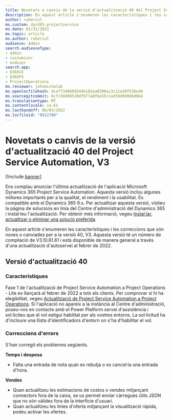 ```yaml
---
title: Novetats o canvis de la versió d'actualització 40 del Project Service Automation, V3
description: En aquest article s'enumeren les característiques i les correccions que estan disponibles a Microsoft Dynamics 365 Project Service Automation Update Release 40, V3.
author: ruhercul
ms.custom: dyn365-projectservice
ms.date: 01/31/2022
ms.topic: article
ms.author: ruhercul
audience: Admin
search.audienceType:
- admin
- customizer
- enduser
search.app:
- D365CE
- D365PS
- ProjectOperations
ms.reviewer: johnmichalak
ms.openlocfilehash: dca7f340b8d544b183aa0390ac3c11a38f536ed0
ms.sourcegitcommit: 6cfc50d89528df977a8f6a55c1ad39d99800d9b4
ms.translationtype: MT
ms.contentlocale: ca-ES
ms.lasthandoff: 06/03/2022
ms.locfileid: "8912780"
---
```

# <a name="whats-new-or-changed-in-project-service-automation-update-release-40-v3"></a>Novetats o canvis de la versió d'actualització 40 del Project Service Automation, V3

[!include [banner](../includes/psa-now-project-operations.md)]

Ens complau anunciar l'última actualització de l'aplicació Microsoft Dynamics 365 Project Service Automation. Aquesta versió inclou algunes millores importants per a la qualitat, el rendiment i la usabilitat. És compatible amb el Dynamics 365 9.x. Per actualitzar aquesta versió, visiteu la pàgina de solucions en línia del Centre d'administració del Dynamics 365 i instal·leu l'actualització. Per obtenir més informació, vegeu [Instal·lar, actualitzar o eliminar una solució preferida](/power-platform/admin/install-remove-preferred-solution).

En aquest article s'enumeren les característiques i les correccions que són noves o canviades per a la versió 40, V3. Aquesta versió té un número de compilació de V3.10.61.61 i està disponible de manera general a través d'una actualització d'autoservei al febrer de 2022.

## <a name="update-release-40"></a>Versió d'actualització 40

### <a name="features"></a>Característiques
Fase 1 de l'actualització de Project Service Automation a Project Operations - Lite es llançarà al febrer de 2022 a tots els clients. Per comprovar si hi ha elegibilitat, vegeu [Actualització de Project Service Automation a Project Operations](upgrade-project-operations-non-stocked.md). Si l'aplicació no apareix a la instància al Centre d'administració, poseu-vos en contacte amb el Power Platform servei d'assistència i sol·liciteu que el vol estigui habilitat per als vostres entorns. La sol·licitud ha d'incloure una llista d'identificadors d'entorn on s'ha d'habilitar el vol.

### <a name="bug-fixes"></a>Correccions d'errors

S'han corregit els problemes següents.

**Temps i despesa**
- Falta una entrada de nota quan es rebutja o es cancel·la una entrada d'hora. 

**Vendes**

- Quan actualitzeu les estimacions de costos o vendes mitjançant connectors fora de la caixa, se us permet enviar càrregues útils JSON que no són vàlides fora de la interfície d'usuari.
- Quan actualitzeu les línies d'oferta mitjançant la visualització ràpida, podeu activar les ofertes.
